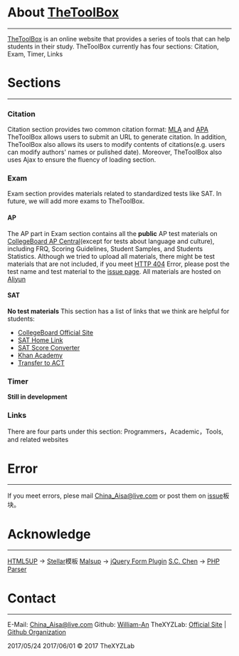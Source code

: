 # About [TheToolBox](http://thetoolbox.online) 
---
[TheToolBox](http://thetoolbox.online) is an online website that provides a series of tools that can help students in their study. TheToolBox currently has four sections: Citation, Exam, Timer, Links

# Sections
---
### Citation
Citation section provides two common citation format: [MLA](http://www.mla.org/) and [APA](http://www.apa.org/)
TheToolBox allows users to submit an URL to generate citation. In addition, TheToolBox also allows its users to modify contents of citations(e.g. users can modify authors' names or pulished date). Moreover, TheToolBox also uses Ajax to ensure the fluency of loading section.
### Exam
Exam section provides materials related to standardized tests like SAT. In future, we will add more exams to TheToolBox.
#### AP
The AP part in Exam section contains all the **public** AP test materials on [CollegeBoard AP Central](http://apcentral.collegeboard.com)(except for tests about language and culture), including FRQ, Scoring Guidelines, Student Samples, and Students Statistics.
Although we tried to upload all materials, there might be test materials that are not included, if you meet [HTTP 404](https://en.wikipedia.org/wiki/HTTP_404) Error, please post the test name and test material to the [issue page](https://github.com/William-An/ToolBOX-Website/issues).
All materials are hosted on [Aliyun](https://www.aliyun.com/)
#### SAT
**No test materials**
This section has a list of links that we think are helpful for students:
* [CollegeBoard Official Site](https://www.collegeboard.org/)
* [SAT Home Link](https://collegereadiness.collegeboard.org/sat?navid=gh2-sat)
* [SAT Score Converter](https://collegereadiness.collegeboard.org/sat/scores/understanding-scores/sat-score-converter)
* [Khan Academy](https://www.khanacademy.org/sat)
* [Transfer to ACT](http://www.act.org/content/act/en.html)

### Timer
**Still in development**
### Links
There are four parts under this section: Programmers，Academic，Tools, and related websites
# Error
---
If you meet errors, plese mail [China_Aisa@live.com](mailto:China_Aisa@live.com) or post them on [issue](https://github.com/William-An/ToolBOX-Website/issues)板块。
# Acknowledge
---
[HTML5UP](http://html5up.net/) -> [Stellar](https://html5up.net/assets/css/images/placeholder.png)模板
[Malsup](https://github.com/malsup) -> [jQuery Form Plugin](http://jquery.malsup.com/form/#api)
[S.C. Chen](mailto:me578022@gmail.com) -> [PHP Parser](http://simplehtmldom.sourceforge.net/)

# Contact
---
E-Mail: [China_Aisa@live.com](mailto:China_Aisa@live.com)
Github: [William-An](https://github.com/William-An)
TheXYZLab: [Official Site](http://william-an.xyz) | [Github Organization](https://github.com/TheXYZLAB)

2017/05/24
2017/06/01
© 2017 TheXYZLab